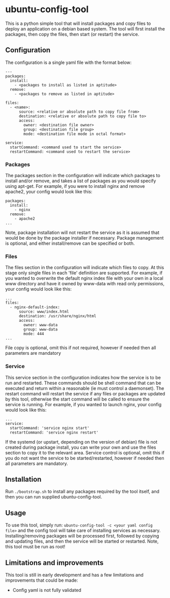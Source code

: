 # ubuntu-config-tool

This is a python simple tool that will install packages and copy files to deploy an application on a debian based system.
The tool will first install the packages, then copy the files, then start (or restart) the service.

## Configuration

The configuration is a single yaml file with the format below:

```
---
packages:
  install:
    - <packages to install as listed in aptitude>
  remove:
    - <packages to remove as listed in aptitude>

files:
  - <name>:
      source: <relative or absolute path to copy file from>
      destination: <relative or absolute path to copy file to>
      access:
        owner: <destination file owner>
        group: <destination file group>
        mode: <destination file mode in octal format>

service:
  startCommand: <command used to start the service>
  restartCommand: <command used to restart the service>
```

### Packages

The packages section in the configuration will indicate which packages to install and/or remove, and takes a list of packages as you would specify using apt-get.
For example, if you were to install nginx and remove apache2, your config would look like this:

```
packages:
  install:
    - nginx
  remove:
    - apache2
...
```
Note, package installation will not restart the service as it is assumed that would be done by the package installer if necessary.
Package management is optional, and either install/remove can be specified or both.

### Files

The files section in the configuration will indicate which files to copy. At this stage only single files in each 'file' definition are supported.
For example, if you wanted to overwrite the default nginx index file with your own in a local www directory and have it owned by www-data with read only permissions, your config would look like this:
```
...
files:
  - nginx-default-index:
      source: www/index.html
      destination: /usr/share/nginx/html
      access:
        owner: www-data
        group: www-data
        mode: 444
...
```
File copy is optional, omit this if not required, however if needed then all parameters are mandatory

### Service

This service section in the configuration indicates how the service is to be run and restarted. These commands should be shell command that can be executed and return within a reasonable (ie must control a daemonset).
The restart command will restart the service if any files or packages are updated by this tool, otherwise the start command will be called to ensure the service is running.
For example, if you wanted to launch nginx, your config would look like this:
```
...
service:
  startCommand: 'service nginx start'
  restartCommand: 'service nginx restart'
```
If the systemd (or upstart, depending on the version of debian) file is not created during package install, you can write your own and use the files section to copy it to the relevant area.
Service control is optional, omit this if you do not want the service to be started/restarted, however if needed then all parameters are mandatory.

## Installation

Run `./bootstrap.sh` to install any packages required by the tool itself, and then you can run supplied ubuntu-config-tool.

## Usage

To use this tool, simply run: `ubuntu-config-tool -c <your yaml config file>` and the config tool will take care of installing services as necessary.
Installing/removing packages will be processed first, followed by copying and updating files, and then the service will be started or restarted.
Note, this tool must be run as root!

## Limitations and improvements

This tool is still in early development and has a few limitations and improvements that could be made:
* Config yaml is not fully validated

